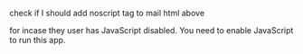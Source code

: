 check if I should add noscript tag to mail html above <div id="root"> for incase they user has JavaScript disabled.
    <noscript>You need to enable JavaScript to run this app.</noscript>
